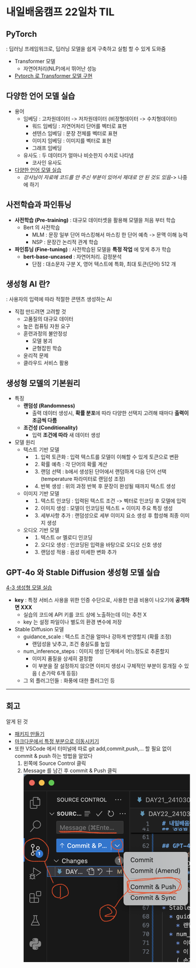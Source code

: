 # 내일배움캠프 22일차 TIL

## PyTorch
: 딥러닝 프레임워크로, 딥러닝 모델을 쉽게 구축하고 실험 할 수 있게 도와줌
* Transformer 모델
  * 자연어처리(NLP)에서 뛰어난 성능
* [Pytorch 로 Transformer 모델 구현](https://github.com/nyum76/TIL/blob/main/STUDY_NOTE/AI_model/2_3.ipynb)

## 다양한 언어 모델 실습
* 용어
  * 임베딩 : 고차원데이터 -> 저차원데이터 (비정형데이터 -> 수치형데이터)
    * 워드 임베딩 : 자연어처리 단어를 벡터로 표현
    * 센텐스 임베딩 : 문장 전체를 벡터로 표현
    * 이미지 임베딩 : 이미지를 벡터로 표현
    * 그래프 임베딩
  * 유사도 : 두 데이터가 얼마나 비슷한지 수치로 나타냄
    * 코사인 유사도
* [다양한 언어 모델 실습](https://github.com/nyum76/TIL/blob/main/STUDY_NOTE/AI_model/3_1_%EB%8B%A4%EC%96%91%ED%95%9C%EC%96%B8%EC%96%B4%EB%AA%A8%EB%8D%B8%EC%8B%A4%EC%8A%B5.ipynb)
  * *강사님이 자료에 코드를 안 주신 부분이 있어서 제대로 안 된 것도 있음*-> 나중에 하기

## 사전학습과 파인튜닝
* **사전학습 (Pre-training)** : 대규모 데이터셋을 활용해 모델을 처음 부터 학습
  * Bert 의 사전학습
    * MLM : 문장 일부 단어 마스킹해서 마스킹 한 단어 예측 -> 문맥 이해 능력
    * NSP : 문장간 논리적 관계 학습
* **파인튜닝 (Fine-tuning)** : 사전학습된 모델을 **특정 작업** 에 맞게 추가 학습
  * **bert-base-uncased** : 자연어처리. 감정분석
    * 단점 : 대소문자 구분 X, 영어 텍스트에 특화, 최대 토큰(단어) 512 개

## 생성형 AI 란?
: 사용자의 입력에 따라 적절한 콘텐츠 생성하는 AI
* 직접 만드려면 고려할 것
  * 고품질의 대규모 데이터
  * 높은 컴퓨팅 자원 요구
  * 훈련과정의 불안정성
    * 모델 붕괴
    * 균형잡힌 학습
  * 윤리적 문제
  * 클라우드 서비스 활용

## 생성형 모델의 기본원리
* 특징
  * **랜덤성 (Randomness)**
    * 출력 데이터 생성시, **확률 분포**에 따라 다양한 선택지 고려해 때마다 **출력이 조금씩 다름**
  * **조건성 (Conditionality)** 
    * 입력 **조건에 따라** 새 데이터 생성
* 모델 원리
  * 텍스트 기반 모델
    * 1. 입력 토큰화 : 입력 텍스트를 모델이 이해할 수 있게 토큰으로 변환
    * 2. 확률 예측 : 각 단어의 확률 계산
    * 3. 랜덤 선택 : b에서 생성된 단어에서 랜덤하게 다음 단어 선택 (temperature 파라미터로 랜덤성 조정)
    * 4. 반복 생성 : 위의 과정 반복 후 문장이 완성될 때까지 텍스트 생성
  * 이미지 기반 모델
    * 1. 텍스트 인코딩 : 입력된 텍스트 조건 -> 벡터로 인코딩 후 모델에 입력
    * 2. 이미지 생성 : 모델이 인코딩된 텍스트 + 이미지 주요 특징 생성
    * 3. 세부사항 추가 : 랜덤성으로 세부 이미지 요소 생성 후 합성해 최종 이미지 생성
  * 오디오 기반 모델
    * 1. 텍스트 or 멜로디 인코딩 
    * 2. 오디오 생성 : 인코딩된 입력을 바탕으로 오디오 신호 생성
    * 3. 랜덤성 적용 : 음성 미세한 변화 추가

## GPT-4o 와 Stable Diffusion 생성형 모델 실습
[4-3 생성형 모델 실습](https://github.com/nyum76/TIL/blob/main/STUDY_NOTE/AI_model/4_3_generativeAI.ipynb)
* **key** : 특정 서비스 사용을 위한 인증 수단으로, 사용한 만큼 비용이 나오기에 **공개하면 XXX**
  * 실습의 코드에 API 키를 코드 상에 노출하는데 이는 추천 X
  * key 는 설정 파일이나 별도의 환경 변수에 저장
* Stable Diffusion 모델
  * guidance_scale : 텍스트 조건을 얼마나 강하게 반영할지 (확률 조정)
    * 랜덤성을 낮추고, 조건 충실도를 높임
  * num_inference_steps : 이미지 생성 단계에서 어느정도로 추론할지 
    * 이미지 품질을 상세히 결정함
    * 이 부분을 잘 설정하지 않으면 이미지 생성시 구체적인 부분이 뭉개질 수 있음 ( 손가락 6개 등등)
  * 그 외 플러그인들 : 화풍에 대한 플러그인 등
---
## 회고
알게 된 것
* [패키지 만들기](https://github.com/nyum76/TIL/blob/main/_NOTES/pip_freeze.md)
* [마크다운에서 특정 부분으로 이동시키기](https://github.com/nyum76/TIL/blob/main/_NOTES/markdown_tip.md)
* 또한 VSCode 에서 터미널에 따로 git add,commit,push,... 할 필요 없이 commit & push 하는 방법을 알았다
  1. 왼쪽에 Source Control 클릭
  2. Message 를 남긴 후 commit & Push 클릭
    ![](/img/241031_sourcencontrol.png)